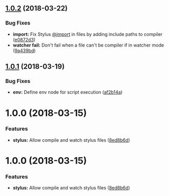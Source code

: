 <a name="1.0.2"></a>
## [1.0.2](https://github.com/Alexgalinier/stylus-exta/compare/v1.0.1...v1.0.2) (2018-03-22)


### Bug Fixes

* **import:** Fix Stylus [@import](https://github.com/import) in files by adding include paths to compiler ([e0872d3](https://github.com/Alexgalinier/stylus-exta/commit/e0872d3))
* **watcher fail:** Don't fail when a file can't be compiler if in watcher mode ([9a439bd](https://github.com/Alexgalinier/stylus-exta/commit/9a439bd))

<a name="1.0.1"></a>
## [1.0.1](https://github.com/Alexgalinier/stylus-exta/compare/v1.0.0...v1.0.1) (2018-03-19)


### Bug Fixes

* **env:** Define env node for script execution ([af2b14a](https://github.com/Alexgalinier/stylus-exta/commit/af2b14a))

<a name="1.0.0"></a>
# 1.0.0 (2018-03-15)


### Features

* **stylus:** Allow compile and watch stylus files ([8ed8b6d](https://github.com/Alexgalinier/stylus-exta/commit/8ed8b6d))

<a name="1.0.0"></a>
# 1.0.0 (2018-03-15)


### Features

* **stylus:** Allow compile and watch stylus files ([8ed8b6d](https://github.com/Alexgalinier/stylus-exta/commit/8ed8b6d))
